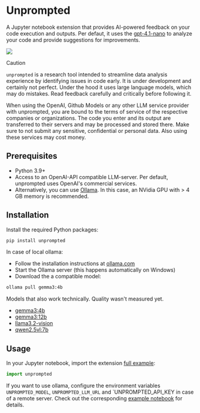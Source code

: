 # Unprompted

A Jupyter notebook extension that provides AI-powered feedback on your code execution and outputs. Per defaut, it uses the [gpt-4.1-nano](https://platform.openai.com/docs/models/gpt-4.1-nano) to analyze your code and provide suggestions for improvements.

![](https://github.com/haesleinhuepf/unprompted/raw/main/docs/images/teaser.gif)



> [!CAUTION]
> `unprompted` is a research tool intended to streamline data analysis experience by identifying issues in code early. It is under development and certainly not perfect. Under the hood it uses large language models, which may do mistakes. Read feedback carefully and critically before following it.
>
> When using the OpenAI, Github Models or any other LLM service provider with unprompted, you are bound to the terms of service 
> of the respective companies or organizations.
> The code you enter and its output are transferred to their servers and may be processed and stored there. 
> Make sure to not submit any sensitive, confidential or personal data. Also using these services may cost money.


## Prerequisites

- Python 3.9+
- Access to an OpenAI-API compatible LLM-server. Per default, unprompted uses OpenAI's commercial services. 
- Alternatively, you can use [Ollama](https://ollama.com/). In this case, an NVidia GPU with > 4 GB memory is recommended.

## Installation

Install the required Python packages:
```bash
pip install unprompted
```

In case of local ollama:
- Follow the installation instructions at [ollama.com](https://ollama.com/)
- Start the Ollama server (this happens automatically on Windows)
- Download the a compatible model:

```bash
ollama pull gemma3:4b
```

Models that also work technically. Quality wasn't measured yet.
* [gemma3:4b](https://ollama.com/library/gemma3:4b) 
* [gemma3:12b](https://ollama.com/library/gemma3:12b) 
* [llama3.2-vision](https://ollama.com/library/llama3.2-vision)
* [qwen2.5vl:7b](https://ollama.com/library/qwen2.5vl:7b)

## Usage

In your Jupyter notebook, import the extension [full example](https://github.com/haesleinhuepf/unprompted/blob/main/docs/demo.ipynb):
```python
import unprompted
```

If you want to use ollama, configure the environment variables `UNPROMPTED_MODEL`, `UNPROMPTED_LLM_URL` and `UNPROMPTED_API_KEY in case of a remote server. Check out the corresponding [example notebook](https://github.com/haesleinhuepf/unprompted/blob/main/docs/other_providers.ipynb) for details.
